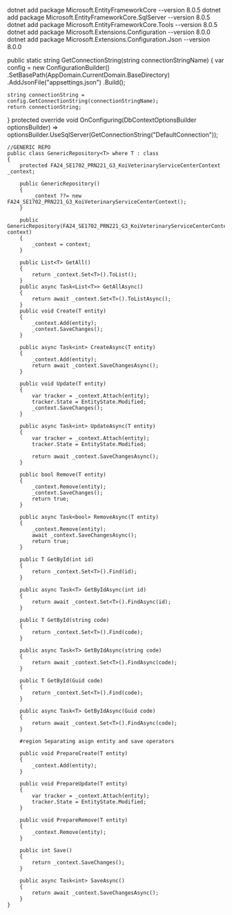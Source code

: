 dotnet add package Microsoft.EntityFrameworkCore --version 8.0.5
dotnet add package Microsoft.EntityFrameworkCore.SqlServer --version 8.0.5
dotnet add package Microsoft.EntityFrameworkCore.Tools --version 8.0.5
dotnet add package Microsoft.Extensions.Configuration --version 8.0.0
dotnet add package Microsoft.Extensions.Configuration.Json --version 8.0.0



public static string GetConnectionString(string connectionStringName)
{
    var config = new ConfigurationBuilder()
        .SetBasePath(AppDomain.CurrentDomain.BaseDirectory)
        .AddJsonFile("appsettings.json")
        .Build();

    string connectionString = config.GetConnectionString(connectionStringName);
    return connectionString;
}
protected override void OnConfiguring(DbContextOptionsBuilder optionsBuilder)
    => optionsBuilder.UseSqlServer(GetConnectionString("DefaultConnection"));



    //GENERIC REPO
    public class GenericRepository<T> where T : class
    {
        protected FA24_SE1702_PRN221_G3_KoiVeterinaryServiceCenterContext _context;

        public GenericRepository()
        {
            _context ??= new FA24_SE1702_PRN221_G3_KoiVeterinaryServiceCenterContext();
        }

        public GenericRepository(FA24_SE1702_PRN221_G3_KoiVeterinaryServiceCenterContext context)
        {
            _context = context;
        }

        public List<T> GetAll()
        {
            return _context.Set<T>().ToList();
        }
        public async Task<List<T>> GetAllAsync()
        {
            return await _context.Set<T>().ToListAsync();
        }
        public void Create(T entity)
        {
            _context.Add(entity);
            _context.SaveChanges();
        }

        public async Task<int> CreateAsync(T entity)
        {
            _context.Add(entity);
            return await _context.SaveChangesAsync();
        }

        public void Update(T entity)
        {
            var tracker = _context.Attach(entity);
            tracker.State = EntityState.Modified;
            _context.SaveChanges();
        }

        public async Task<int> UpdateAsync(T entity)
        {
            var tracker = _context.Attach(entity);
            tracker.State = EntityState.Modified;

            return await _context.SaveChangesAsync();
        }

        public bool Remove(T entity)
        {
            _context.Remove(entity);
            _context.SaveChanges();
            return true;
        }

        public async Task<bool> RemoveAsync(T entity)
        {
            _context.Remove(entity);
            await _context.SaveChangesAsync();
            return true;
        }

        public T GetById(int id)
        {
            return _context.Set<T>().Find(id);
        }

        public async Task<T> GetByIdAsync(int id)
        {
            return await _context.Set<T>().FindAsync(id);
        }

        public T GetById(string code)
        {
            return _context.Set<T>().Find(code);
        }

        public async Task<T> GetByIdAsync(string code)
        {
            return await _context.Set<T>().FindAsync(code);
        }

        public T GetById(Guid code)
        {
            return _context.Set<T>().Find(code);
        }

        public async Task<T> GetByIdAsync(Guid code)
        {
            return await _context.Set<T>().FindAsync(code);
        }

        #region Separating asign entity and save operators        

        public void PrepareCreate(T entity)
        {
            _context.Add(entity);
        }

        public void PrepareUpdate(T entity)
        {
            var tracker = _context.Attach(entity);
            tracker.State = EntityState.Modified;
        }

        public void PrepareRemove(T entity)
        {
            _context.Remove(entity);
        }

        public int Save()
        {
            return _context.SaveChanges();
        }

        public async Task<int> SaveAsync()
        {
            return await _context.SaveChangesAsync();
        }
    }